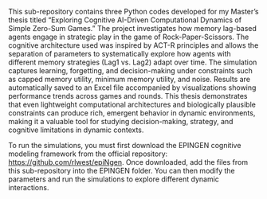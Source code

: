 This sub-repository contains three Python codes developed for my Master’s thesis titled “Exploring Cognitive AI-Driven Computational Dynamics of Simple Zero-Sum Games.” The project investigates how memory lag-based agents engage in strategic play in the game of Rock-Paper-Scissors. The cognitive architecture used was inspired by ACT-R principles and allows the separation of parameters to systematically explore how agents with different memory strategies (Lag1 vs. Lag2) adapt over time. The simulation captures learning, forgetting, and decision-making under constraints such as capped memory utility, minimum memory utility, and noise. Results are automatically saved to an Excel file accompanied by visualizations showing performance trends across games and rounds. This thesis demonstrates that even lightweight computational architectures and biologically plausible constraints can produce rich, emergent behavior in dynamic environments, making it a valuable tool for studying decision-making, strategy, and cognitive limitations in dynamic contexts.

To run the simulations, you must first download the EPINGEN cognitive modeling framework from the official repository: https://github.com/rlwest/epiNgen. Once downloaded, add the files from this sub-repository into the EPINGEN folder. You can then modify the parameters and run the simulations to explore different dynamic interactions.
